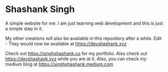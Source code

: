 # Shashank Singh
A simple website for me.
I am just learning web development and this is just a simple step in it.

My other creations will also be available in this repository after a while.
Edit - They would now be available at https://devshashank.xyz

Check out https://singhshashank.co for my portfolio. Also check out https://devshashank.xyz while you are at it. 
Also, you can check my medium blog at https://singhshashank.medium.com
